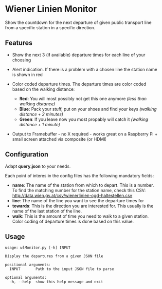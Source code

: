 # Wiener Linien Monitor
Show the countdown for the next departure of given public transport line from a specific station in a specific direction.

## Features
 * Show the next 3 (if available) departure times for each line of your choosing
 * Alert indication. If there is a problem with a chosen line the station name is shown in red
 * Color coded departure times. The departure times are color coded based on the walking distance: 
    * __Red__: You will most possibly not get this one anymore _(less than walking distance)_
    * __Blue__: Pack your stuff, put on your shoes and find your keys _(walking distance  + 2 minutes)_
    * __Green__: If you leave now you most propably will catch it _(walking distance + 1 minute)_
                                                                                
 * Output to Framebuffer - no X required - works great on a Raspberry Pi + small screen attached via composite (or HDMI)

## Configuration
Adapt **query.json** to your needs.

Each point of interes in the config files has the following mandatory fields:

 * __name__: The name of the station from which to depart. This is a number. To find the matching number for the station name, check this CSV: http://data.wien.gv.at/csv/wienerlinien-ogd-haltestellen.csv
 * __line__: The name of the line you want to see the departure times for
 * __towards__: This is the direction you are interested for. This usually is the name of the last station of the line.
 * __walk__: This is the amount of time you need to walk to a given station. Color coding of departure times is done based on this value.

## Usage
    usage: wlMonitor.py [-h] INPUT

    Display the departures from a given JSON file

    positional arguments:
      INPUT       Path to the input JSON file to parse

    optional arguments:
      -h, --help  show this help message and exit
